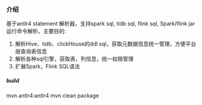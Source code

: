 ### 介绍

基于antlr4 statement 解析器，支持spark sql, tidb sql, flink sql, Spark/flink jar 运行命令解析，主要目的: 
1. 解析Hive、tidb、clickHouse的ddl sql，获取元数据信息统一管理，方便平台层查询表信息
2. 解析各种sql引擎，获取表，列信息，统一权限管理
3. 扩展Spark，Flink SQL语法

##### build

mvn antlr4:antlr4
mvn clean package

